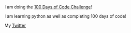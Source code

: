 ﻿I am doing the [100 Days of Code Challenge](http://100daysofcode.com/)!

I am learning python as well as completing 100 days of code!

My [Twitter](https://twitter.com/JonjoJefferson)
